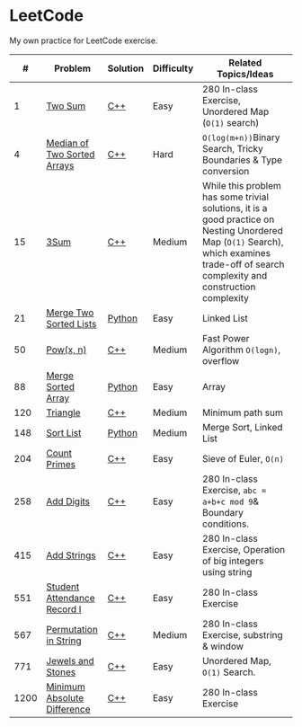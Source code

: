 # LeetCode

My own practice for LeetCode exercise.

| #    | Problem                                                                         | Solution                                                                                                           | Difficulty | Related Topics/Ideas    |
| ---- | ------------------------------------------------------------------------------- | ------------------------------------------------------------------------------------------------------------------ | ---------- | ----------------------- |
| 1    | [Two Sum](https://leetcode.com/problems/two-sum/description/)            | [C++](https://github.com/PeterQiu0516/LeetCode/blob/master/VE280_InClassEx/1.two-sum.cpp)                          | Easy       | 280 In-class Exercise, Unordered Map (`O(1)` search) |
| 4 | [Median of Two Sorted Arrays](https://leetcode.com/problems/median-of-two-sorted-arrays/description/) | [C++](https://github.com/PeterQiu0516/LeetCode/blob/master/Random_Walk/4.median-of-two-sorted-arrays.cpp) | Hard | `O(log(m+n))`Binary Search, Tricky Boundaries & Type conversion |
| 15    | [3Sum](https://leetcode.com/problems/3sum/description/)                  | [C++](https://github.com/PeterQiu0516/LeetCode/blob/master/Random_Walk/15.3-sum(with_comments).cpp)                         | Medium       |  While this problem has some trivial solutions, it is a good practice on Nesting Unordered Map (`O(1)` Search), which examines trade-off of search complexity and construction complexity  |
| 21   | [Merge Two Sorted Lists](https://leetcode.com/problems/merge-two-sorted-lists/) | [Python](https://github.com/PeterQiu0516/LeetCode/tree/master/Top_100_Liked_Questions)                    | Easy       | Linked List             |
| 50 | [Pow(x, n)](https://leetcode.com/problems/powx-n/description/) | [C++](https://github.com/PeterQiu0516/LeetCode/blob/master/Random_Walk/50.pow-x-n.cpp) | Medium | Fast Power Algorithm `O(logn)`, overflow |
| 88   | [Merge Sorted Array](https://leetcode.com/problems/merge-sorted-array/)         | [Python](https://github.com/PeterQiu0516/LeetCode/blob/master/Random_Walk/88.%20Merged%20Sorted%20Array.md)     | Easy       | Array                   |
| 120 | [Triangle](https://leetcode.com/problems/triangle/description/) | [C++](https://github.com/PeterQiu0516/LeetCode/blob/master/Random_Walk/120.triangle.cpp) | Medium | Minimum path sum |
| 148  | [Sort List](https://leetcode.com/problems/sort-list/)                           | [Python](https://github.com/PeterQiu0516/LeetCode/blob/master/Top_100_Liked_Questions/148.%20Sort%20List.md) | Medium     | Merge Sort, Linked List |
| 204  | [Count Primes](https://leetcode.com/problems/count-primes/description/) | [C++](https://github.com/PeterQiu0516/LeetCode/blob/master/Random_Walk/204.count-primes.cpp)                    | Easy       | Sieve of Euler, `O(n)`  |
| 258 | [Add Digits](https://leetcode.com/problems/add-digits/description/) | [C++](https://github.com/PeterQiu0516/LeetCode/blob/master/VE280_InClassEx/258.add-digits.cpp) | Easy | 280 In-class Exercise, `abc = a+b+c mod 9`& Boundary conditions. |
| 415 | [Add Strings](https://leetcode.com/problems/add-strings/description/) | [C++](https://github.com/PeterQiu0516/LeetCode/blob/master/VE280_InClassEx/415.add-strings.cpp) | Easy | 280 In-class Exercise, Operation of big integers using string |
| 551  | [Student Attendance Record I](https://leetcode.com/problems/student-attendance-record-i/description/) | [C++](https://github.com/PeterQiu0516/LeetCode/blob/master/VE280_InClassEx/551.student-attendance-record-i.cpp)    | Easy       | 280 In-class Exercise   |
| 567 | [Permutation in String](https://leetcode.com/problems/permutation-in-string/description/) | [C++](https://github.com/PeterQiu0516/LeetCode/blob/master/VE280_InClassEx/567.permutation-in-string.cpp) | Medium | 280 In-class Exercise, substring & window |
| 771 | [Jewels and Stones](https://leetcode.com/problems/jewels-and-stones/description/) | [C++](https://github.com/PeterQiu0516/LeetCode/blob/master/Random_Walk/771.jewels-and-stones.cpp) | Easy | Unordered Map, `O(1)` Search. |
| 1200 | [Minimum Absolute Difference](https://leetcode.com/problems/minimum-absolute-difference/description/) | [C++](https://github.com/PeterQiu0516/LeetCode/blob/master/VE280_InClassEx/1200.minimum-absolute-difference.cpp)   | Easy       | 280 In-class Exercise   |
